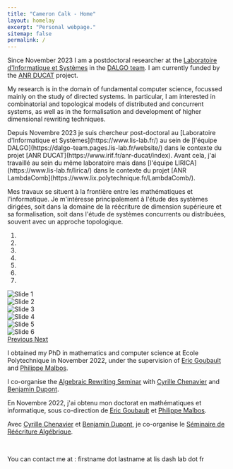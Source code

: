 ```yaml
---
title: "Cameron Calk - Home"
layout: homelay
excerpt: "Personal webpage."
sitemap: false
permalink: /
---
```


Since November 2023 I am a postdoctoral researcher at the [Laboratoire d'Informatique et Systèmes](https://www.lis-lab.fr/) 
in the [DALGO team](https://dalgo-team.pages.lis-lab.fr/website/). 
I am currently funded by the [ANR DUCAT](https://www.irif.fr/anr-ducat/index) project.

<p> My research is in the domain of fundamental computer science, focussed mainly on the study of directed systems. 
In particular, I am interested in combinatorial and topological models of distributed and concurrent systems, 
as well as in the formalisation and development of higher dimensional rewriting techniques.</p>

<p> Depuis Novembre 2023 je suis chercheur post-doctoral au [Laboratoire d'Informatique et Systèmes](https://www.lis-lab.fr/) 
au sein de [l'équipe DALGO](https://dalgo-team.pages.lis-lab.fr/website/) dans le contexte du projet [ANR DUCAT](https://www.irif.fr/anr-ducat/index). Avant cela, j'ai travaillé au sein du même laboratoire mais dans [l'équipe LIRICA](https://www.lis-lab.fr/lirica/) dans le contexte du projet [ANR LambdaComb](https://www.lix.polytechnique.fr/LambdaComb/). </p>

<p> Mes travaux se situent à la frontière entre les mathématiques et l'informatique. Je m'intéresse principalement 
à l'étude des systèmes dirigées, soit dans la domaine de la réécriture de dimension supérieure et sa formalisation, soit dans l'étude de systèmes concurrents ou distribuées, souvent avec un approche topologique. </p>



<div markdown="0" id="carousel" class="carousel slide" data-ride="carousel" data-interval="0" data-pause="hover" >
    <!-- Menu -->
    <ol class="carousel-indicators">
        <li data-target="#carousel" data-slide-to="0" class="active"></li>
        <li data-target="#carousel" data-slide-to="1"></li>
        <li data-target="#carousel" data-slide-to="2"></li>
        <li data-target="#carousel" data-slide-to="3"></li>
        <li data-target="#carousel" data-slide-to="4"></li>
        <li data-target="#carousel" data-slide-to="5"></li>
        <li data-target="#carousel" data-slide-to="6"></li>
    </ol>
<!-- Items -->
    <div class="carousel-inner" markdown="0">
        <div class="item active">
            <img src="{{ site.url }}{{ site.baseurl }}/images/pubpic/CamPortrait.jpg" alt="Slide 1" />
        </div>
        <div class="item">
            <img src="{{ site.url }}{{ site.baseurl }}/images/pubpic/IMG_0119.HEIC.jpg" alt="Slide 2" />
        </div>
        <div class="item">
            <img src="{{ site.url }}{{ site.baseurl }}/images/pubpic/000074910035.jpg" alt="Slide 3" />
        </div>
        <div class="item">
            <img src="{{ site.url }}{{ site.baseurl }}/images/pubpic/DA0A2479-C35F-4F39-B771-29A8645C057F.JPG" alt="Slide 4" />
        </div>
        <div class="item">
            <img src="{{ site.url }}{{ site.baseurl }}/images/pubpic/UNIVERCHELLE.jpeg" alt="Slide 5" />
        </div>       
         <div class="item">
            <img src="{{ site.url }}{{ site.baseurl }}/images/pubpic/Sal,man300.jpeg" alt="Slide 6" />
        </div>
    </div>
  <a class="left carousel-control" href="#carousel" role="button" data-slide="prev">
    <span class="glyphicon glyphicon-chevron-left" aria-hidden="true"></span>
    <span class="sr-only">Previous</span>
  </a>
  <a class="right carousel-control" href="#carousel" role="button" data-slide="next">
    <span class="glyphicon glyphicon-chevron-right" aria-hidden="true"></span>
    <span class="sr-only">Next</span>
  </a>
</div>

<p>I obtained my PhD in mathematics and computer science at Ecole Polytechnique in November 2022, under the supervision of <a href="http://www.lix.polytechnique.fr/Labo/Eric.Goubault/">Eric Goubault</a> and <a href="http://math.univ-lyon1.fr/homes-www/malbos/">Philippe Malbos</a>.</p>

<p> I co-organise the <a href="https://algrewr.pages.math.cnrs.fr/">Algebraic Rewriting Seminar</a> with <a href="https://cchenavier.pages.math.cnrs.fr/">Cyrille Chenavier</a> and <a href="https://www-fourier.univ-grenoble-alpes.fr/~dupontbe/">Benjamin Dupont</a>.</p>

<p>En Novembre 2022, j'ai obtenu mon doctorat en mathématiques et informatique, sous co-direction de <a href="http://www.lix.polytechnique.fr/Labo/Eric.Goubault/">Eric Goubault</a> et <a href="http://math.univ-lyon1.fr/homes-www/malbos/">Philippe Malbos</a>.</p>

<p> Avec <a href="https://cchenavier.pages.math.cnrs.fr/">Cyrille Chenavier</a> et <a href="https://www-fourier.univ-grenoble-alpes.fr/~dupontbe/">Benjamin Dupont</a>, je co-organise le <a href="https://algrewr.pages.math.cnrs.fr/">Séminaire de Réécriture Algébrique</a>.</p>
    
<p><br /></p>

<p>You can contact me at : firstname dot lastname at lis dash lab dot fr
